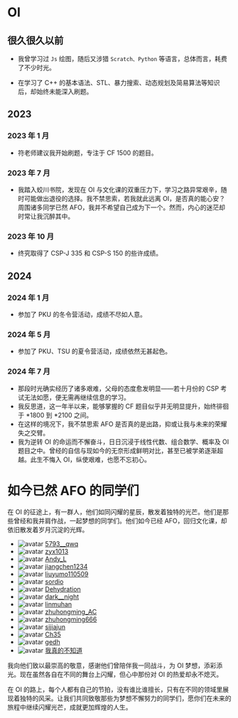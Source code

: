 # OI
## 很久很久以前
- 我曾学习过 $\texttt{Js}$ 绘图，随后又涉猎 $\texttt{Scratch、Python}$ 等语言，总体而言，耗费了不少时光。

- 在学习了 C++ 的基本语法、STL、暴力搜索、动态规划及简易算法等知识后，却始终未能深入刷题。

## 2023
### 2023 年 1 月
- 符老师建议我开始刷题，专注于 CF 1500 的题目。
### 2023 年 7 月
- 我踏入蛟川书院，发现在 OI 与文化课的双重压力下，学习之路异常艰辛，随时可能做出退役的选择。我不禁思索，若我就此远离 OI，是否真的能心安？周围诸多同学已然 AFO，我并不希望自己成为下一个。然而，内心的迷茫却时常让我沉醉其中。
### 2023 年 10 月
- 终究取得了 CSP-J 335 和 CSP-S 150 的些许成绩。
## 2024
### 2024 年 1 月
- 参加了 PKU 的冬令营活动，成绩不尽如人意。
### 2024 年 5 月
- 参加了 PKU、TSU 的夏令营活动，成绩依然无甚起色。
### 2024 年 7 月
- 那段时光确实经历了诸多艰难，父母的态度愈发明显——若十月份的 CSP 考试无法如愿，便无需再继续信息的学习。
- 我反思道，这一年半以来，能够掌握的 CF 题目似乎并无明显提升，始终徘徊于 *1800 到 *2100 之间。
- 在这样的境况下，我不禁思索 AFO 是否真的是出路，抑或让我与未来的荣耀失之交臂。
- 我为逆转 OI 的命运而不懈奋斗，日日沉浸于线性代数、组合数学、概率及 OI 题目之中。曾经的自信与现如今的无奈形成鲜明对比，甚至已被学弟逐渐超越。此生不悔入 OI，纵使艰难，也愿不忘初心。

# 如今已然 AFO 的同学们
在 OI 的征途上，有一群人，他们如同闪耀的星辰，散发着独特的光芒。他们是那些曾经和我并肩作战，一起梦想的同学们。他们如今已经 AFO，回归文化课，却依旧散发着岁月沉淀的光辉。

- ![avatar](https://cdn.luogu.com.cn/upload/usericon/464001.png) [5793__qwq](https://www.luogu.com.cn/user/464001)
- ![avatar](https://cdn.luogu.com.cn/upload/usericon/764698.png) [zyx1013](https://www.luogu.com.cn/user/764698)
- ![avatar](https://cdn.luogu.com.cn/upload/usericon/460429.png) [Andy_L](https://www.luogu.com.cn/user/460429)
- ![avatar](https://cdn.luogu.com.cn/upload/usericon/872579.png) [jiangchen1234](https://www.luogu.com.cn/user/872579)
- ![avatar](https://cdn.luogu.com.cn/upload/usericon/1089333.png) [liuyumo110509](https://www.luogu.com.cn/user/1089333)
- ![avatar](https://cdn.luogu.com.cn/upload/usericon/578860.png) [sordio](https://www.luogu.com.cn/user/578860)
- ![avatar](https://cdn.luogu.com.cn/upload/usericon/661534.png) [Dehydration](https://www.luogu.com.cn/user/661534)
- ![avatar](https://cdn.luogu.com.cn/upload/usericon/1064832.png) [dark__night](https://www.luogu.com.cn/user/1064832)
- ![avatar](https://cdn.luogu.com.cn/upload/usericon/596590.png) [linmuhan](https://www.luogu.com.cn/user/596590)
- ![avatar](https://cdn.luogu.com.cn/upload/usericon/748274.png) [zhuhongming_AC](https://www.luogu.com.cn/user/748274)
- ![avatar](https://cdn.luogu.com.cn/upload/usericon/678975.png) [zhuhongming666](https://www.luogu.com.cn/user/678975)
- ![avatar](https://cdn.luogu.com.cn/upload/usericon/501614.png) [sijiajun](https://www.luogu.com.cn/user/501614)
- ![avatar](https://cdn.luogu.com.cn/upload/usericon/672360.png) [Ch35](https://www.luogu.com.cn/user/672360)
- ![avatar](https://cdn.luogu.com.cn/upload/usericon/737029.png) [gedh](https://www.luogu.com.cn/user/737029)
- ![avatar](https://cdn.luogu.com.cn/upload/usericon/320714.png) [我真的不知道](https://www.luogu.com.cn/user/320714)

我向他们致以最崇高的敬意，感谢他们曾陪伴我一同战斗，为 OI 梦想，添彩添光。现在虽然各自在不同的舞台上闪耀，但心中那份对 OI 的热爱却永不熄灭。

在 OI 的路上，每个人都有自己的节拍，没有谁比谁擅长，只有在不同的领域里展现着独特的风采。让我们共同致敬那些为梦想不懈努力的同学们，愿你们在未来的旅程中继续闪耀光芒，成就更加辉煌的人生。